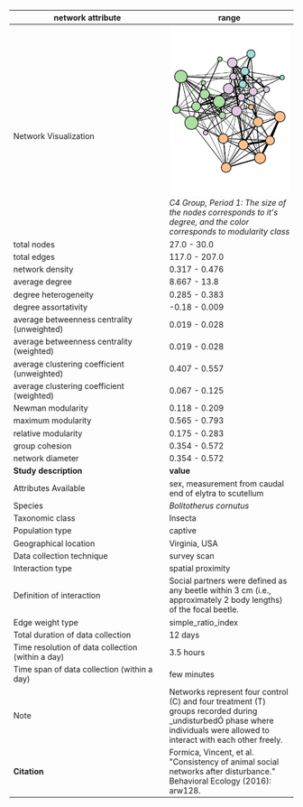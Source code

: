 network attribute|range
---|---
<img width=2500> Network Visualization | ![NetworkImage](/Networks/Visualizations/beetle_fomica_group_C4_period_1.png) *C4 Group, Period 1: The size of the nodes corresponds to it's degree, and the color corresponds to modularity class*
total nodes|27.0 - 30.0
total edges|117.0 - 207.0
network density|0.317 - 0.476
average degree|8.667 - 13.8
degree heterogeneity|0.285 - 0.383
degree assortativity|-0.18 - 0.009
average betweenness centrality (unweighted)|0.019 - 0.028
average betweenness centrality (weighted)|0.019 - 0.028
average clustering coefficient (unweighted)|0.407 - 0.557
average clustering coefficient (weighted)|0.067 - 0.125
Newman modularity|0.118 - 0.209
maximum modularity|0.565 - 0.793
relative modularity|0.175 - 0.283
group cohesion|0.354 - 0.572
network diameter|0.354 - 0.572
**Study description**|**value**
Attributes Available|sex, measurement from caudal end of elytra to scutellum
Species|*Bolitotherus cornutus*
Taxonomic class|Insecta
Population type|captive
Geographical location|Virginia, USA
Data collection technique|survey scan
Interaction type|spatial proximity
Definition of interaction|Social partners were defined as any beetle within 3 cm (i.e., approximately 2 body lengths) of the focal beetle.
Edge weight type|simple_ratio_index
Total duration of data collection|12 days
Time resolution of data collection (within a day)|3.5 hours
Time span of data collection (within a day)|few minutes
Note|Networks represent four control (C)  and four treatment (T) groups recorded during _undisturbedÓ phase where individuals were allowed to interact with each other freely.
**Citation** | Formica, Vincent, et al. "Consistency of animal social <br> networks after disturbance." Behavioral Ecology (2016): arw128.
